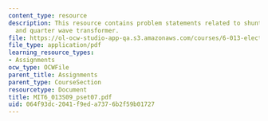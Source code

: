 ```yaml
---
content_type: resource
description: This resource contains problem statements related to shunting, impedance,
  and quarter wave transformer.
file: https://ol-ocw-studio-app-qa.s3.amazonaws.com/courses/6-013-electromagnetics-and-applications-spring-2009/064f93dc2041f9eda7376b2f59b01727_MIT6_013S09_pset07.pdf
file_type: application/pdf
learning_resource_types:
- Assignments
ocw_type: OCWFile
parent_title: Assignments
parent_type: CourseSection
resourcetype: Document
title: MIT6_013S09_pset07.pdf
uid: 064f93dc-2041-f9ed-a737-6b2f59b01727
---
```

